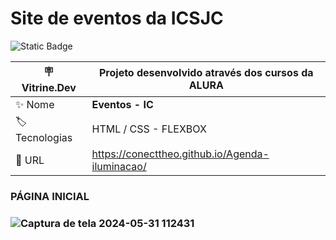 # Site de eventos da ICSJC
![Static Badge](https://img.shields.io/badge/EM%20ANDAMENTO-%20-%20GREEN)
</p>



| :placard: Vitrine.Dev |  Projeto desenvolvido através dos cursos da ALURA   |
| -------------  | --- |
| :sparkles: Nome        | **Eventos - IC**
| :label: Tecnologias | HTML / CSS - FLEXBOX
| :rocket: URL         |  https://conecttheo.github.io/Agenda-iluminacao/

<h3>PÁGINA INICIAL<h3/>





![Captura de tela 2024-05-31 112431](https://github.com/conecttheo/Agenda-iluminacao/assets/127543588/1cee9f55-f8d7-4e57-bc4c-4153d3aebce2)

